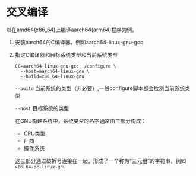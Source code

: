 # 交叉编译

以在amd64(x86_64)上编译aarch64(arm64)程序为例。

1. 安装aarch64的C编译器，例如aarch64-linux-gnu-gcc

2. 指定C编译器和目标系统类型和当前系统类型

   ```shell
   CC=aarch64-linux-gnu-gcc ./configure \
     --host=aarch64-linux-gnu \
     --build=x86_64-linux-gnu
   ```

   `--build` 当前系统的类型（非必要）,一般configure脚本都会检测当前系统类型

   `--host` 目标系统的类型

   

   在GNU构建系统中，系统类型的名字通常由三部分构成：

   - CPU类型
   - 厂商
   - 操作系统

   这三部分通过破折号连接在一起，形成了一个称为“三元组”的字符串，例如`x86_64-pc-linux-gnu`
